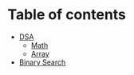 # Table of contents

* [DSA](README.md)
  * [Math](dsa/math.md)
  * [Array](dsa/array.md)
* [Binary Search](binary-search.md)
